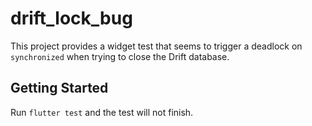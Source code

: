 # drift_lock_bug

This project provides a widget test that seems to trigger a deadlock on `synchronized` when trying to close the Drift database.

## Getting Started

Run `flutter test` and the test will not finish.
